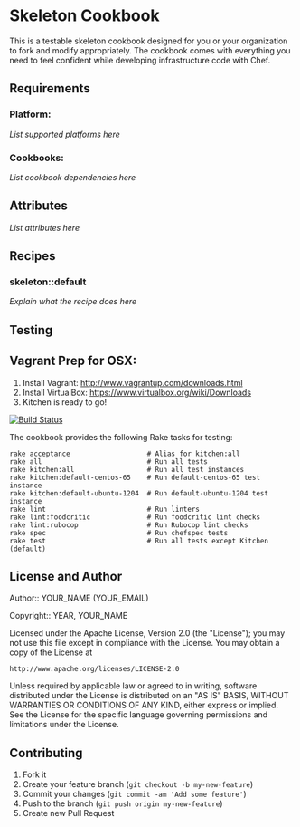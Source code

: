 Skeleton Cookbook
=================

This is a testable skeleton cookbook designed for you or your organization to fork and modify appropriately. The cookbook comes with everything you need to feel confident while developing infrastructure code with Chef.

Requirements
------------

### Platform:

*List supported platforms here*

### Cookbooks:

*List cookbook dependencies here*

Attributes
----------

*List attributes here*

Recipes
-------

### skeleton::default

*Explain what the recipe does here*

Testing
-------

Vagrant Prep for OSX:
---------------------
1) Install Vagrant: http://www.vagrantup.com/downloads.html
2) Install VirtualBox: https://www.virtualbox.org/wiki/Downloads
3) Kitchen is ready to go!

[![Build Status](https://travis-ci.org/charlesjohnson/skeleton-cookbook.png?branch=master)](https://travis-ci.org/charlesjohnson/skeleton-cookbook)

The cookbook provides the following Rake tasks for testing:

    rake acceptance                   # Alias for kitchen:all
    rake all                          # Run all tests
    rake kitchen:all                  # Run all test instances
    rake kitchen:default-centos-65    # Run default-centos-65 test instance
    rake kitchen:default-ubuntu-1204  # Run default-ubuntu-1204 test instance
    rake lint                         # Run linters
    rake lint:foodcritic              # Run foodcritic lint checks
    rake lint:rubocop                 # Run Rubocop lint checks
    rake spec                         # Run chefspec tests
    rake test                         # Run all tests except Kitchen (default)


License and Author
------------------

Author:: YOUR_NAME (YOUR_EMAIL)

Copyright:: YEAR, YOUR_NAME

Licensed under the Apache License, Version 2.0 (the "License");
you may not use this file except in compliance with the License.
You may obtain a copy of the License at

    http://www.apache.org/licenses/LICENSE-2.0

Unless required by applicable law or agreed to in writing, software
distributed under the License is distributed on an "AS IS" BASIS,
WITHOUT WARRANTIES OR CONDITIONS OF ANY KIND, either express or implied.
See the License for the specific language governing permissions and
limitations under the License.

Contributing
------------

1. Fork it
2. Create your feature branch (`git checkout -b my-new-feature`)
3. Commit your changes (`git commit -am 'Add some feature'`)
4. Push to the branch (`git push origin my-new-feature`)
5. Create new Pull Request
